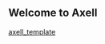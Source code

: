 ## Welcome to Axell

[axell_template](https://github.com/Axell-tech/axell-tech.github.io/edit/main/index.md)

